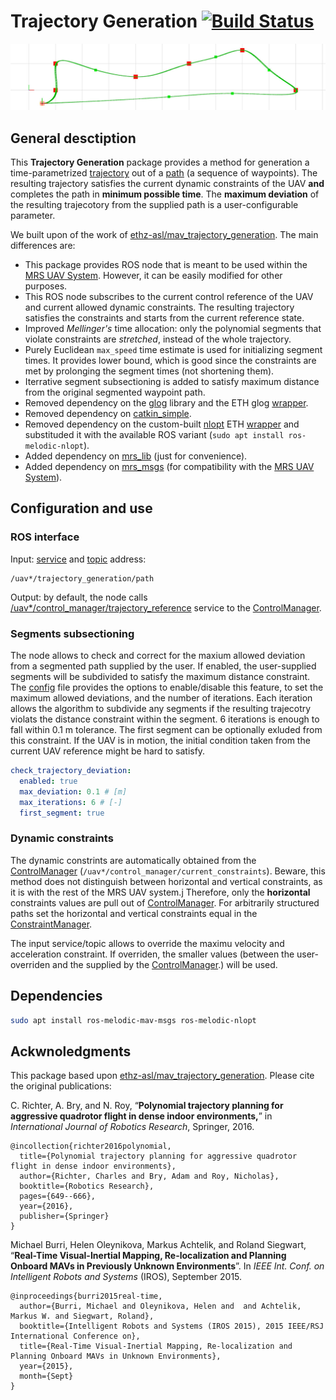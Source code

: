 # Trajectory Generation [![Build Status](https://travis-ci.com/ctu-mrs/trajectory_generation.svg?branch=master)](https://travis-ci.com/ctu-mrs/trajectory_generation)

![](.fig/thumbnail.jpg)

## General desctiption

This **Trajectory Generation** package provides a method for generation a time-parametrized [trajectory](https://ctu-mrs.github.io/mrs_msgs/srv/TrajectoryReferenceSrv.html) out of a [path](https://ctu-mrs.github.io/mrs_msgs/msg/Path.html) (a sequence of waypoints).
The resulting trajectory satisfies the current dynamic constraints of the UAV **and** completes the path in **minimum possible time**.
The **maximum deviation** of the resulting trajecotory from the supplied path is a user-configurable parameter.

We built upon of the work of [ethz-asl/mav_trajectory_generation](https://github.com/ethz-asl/mav_trajectory_generation).
The main differences are:

* This package provides ROS node that is meant to be used within the [MRS UAV System](https://github.com/ctu-mrs/mrs_uav_system). However, it can be easily modified for other purposes. 
* This ROS node subscribes to the current control reference of the UAV and current allowed dynamic constraints. The resulting trajectory satisfies the constraints and starts from the current reference state.
* Improved _Mellinger's_ time allocation: only the polynomial segments that violate constraints are _stretched_, instead of the whole trajectory.
* Purely Euclidean `max_speed` time estimate is used for initializing segment times. It provides lower bound, which is good since the constraints are met by prolonging the segment times (not shortening them).
* Iterrative segment subsectioning is added to satisfy maximum distance from the original segmented waypoint path.
* Removed dependency on the [glog](https://github.com/google/glog) library and the ETH glog [wrapper](https://github.com/ethz-asl/glog_catkin).
* Removed dependency on [catkin_simple](https://github.com/catkin/catkin_simple).
* Removed dependency on the custom-built [nlopt](https://nlopt.readthedocs.io/en/latest/) ETH [wrapper](https://github.com/ethz-asl/nlopt) and substituded it with the available ROS variant (`sudo apt install ros-melodic-nlopt`).
* Added dependency on [mrs_lib](https://github.com/ctu-mrs/mrs_lib) (just for convenience).
* Added dependency on [mrs_msgs](https://github.com/ctu-mrs/mrs_msgs) (for compatibility with the [MRS UAV System](https://github.com/ctu-mrs/mrs_uav_system)).

## Configuration and use

### ROS interface

Input: [service](https://ctu-mrs.github.io/mrs_msgs/srv/PathSrv.html) and [topic](https://ctu-mrs.github.io/mrs_msgs/msg/Path.html) address:
```
/uav*/trajectory_generation/path
```

Output: by default, the node calls [/uav*/control_manager/trajectory_reference](https://ctu-mrs.github.io/mrs_msgs/srv/TrajectoryReferenceSrv.html) service to the [ControlManager](https://github.com/ctu-mrs/mrs_uav_managers).

### Segments subsectioning

The node allows to check and correct for the maxium allowed deviation from a segmented path supplied by the user.
If enabled, the user-supplied segments will be subdivided to satisfy the maximum distance constraint.
The [config]() file provides the options to enable/disable this feature, to set the maximum allowed deviations, and the number of iterations.
Each iteration allows the algorithm to subdivide any segments if the resulting trajecotry violats the distance constraint within the segment.
6 iterations is enough to fall within 0.1 m tolerance.
The first segment can be optionally exluded from this constraint.
If the UAV is in motion, the initial condition taken from the current UAV reference might be hard to satisfy.

```yaml
check_trajectory_deviation:
  enabled: true
  max_deviation: 0.1 # [m]
  max_iterations: 6 # [-]
  first_segment: true
```

### Dynamic constraints

The dynamic constrints are automatically obtained from the [ControlManager](https://github.com/ctu-mrs/mrs_uav_managers) (`/uav*/control_manager/current_constraints`).
Beware, this method does not distinguish between horizontal and vertical constraints, as it is with the rest of the MRS UAV system.j
Therefore, only the **horizontal** constraints values are pull out of [ControlManager](https://github.com/ctu-mrs/mrs_uav_managers).
For arbitrarily structured paths set the horizontal and vertical constraints equal in the [ConstraintManager](https://github.com/ctu-mrs/mrs_uav_managers).

The input service/topic allows to override the maximu velocity and acceleration constraint.
If overriden, the smaller values (between the user-overriden and the supplied by the [ControlManager](https://github.com/ctu-mrs/mrs_uav_managers).) will be used.

## Dependencies

```bash
sudo apt install ros-melodic-mav-msgs ros-melodic-nlopt
```

## Ackwnoledgments

This package based upon [ethz-asl/mav_trajectory_generation](https://github.com/ethz-asl/mav_trajectory_generation).
Please cite the original publications:

C. Richter, A. Bry, and N. Roy, “**Polynomial trajectory planning for aggressive quadrotor flight in dense indoor environments,**” in *International Journal of Robotics Research*, Springer, 2016.
```
@incollection{richter2016polynomial,
  title={Polynomial trajectory planning for aggressive quadrotor flight in dense indoor environments},
  author={Richter, Charles and Bry, Adam and Roy, Nicholas},
  booktitle={Robotics Research},
  pages={649--666},
  year={2016},
  publisher={Springer}
}
```
Michael Burri, Helen Oleynikova, Markus Achtelik, and Roland Siegwart, “**Real-Time Visual-Inertial Mapping, Re-localization and Planning Onboard MAVs in Previously Unknown Environments**”. In *IEEE Int. Conf. on Intelligent Robots and Systems* (IROS), September 2015.
```
@inproceedings{burri2015real-time,
  author={Burri, Michael and Oleynikova, Helen and  and Achtelik, Markus W. and Siegwart, Roland},
  booktitle={Intelligent Robots and Systems (IROS 2015), 2015 IEEE/RSJ International Conference on},
  title={Real-Time Visual-Inertial Mapping, Re-localization and Planning Onboard MAVs in Unknown Environments},
  year={2015},
  month={Sept}
}
```
